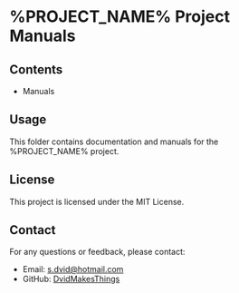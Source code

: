 # %PROJECT_NAME% Project Manuals

## Contents
- Manuals

## Usage
This folder contains documentation and manuals for the %PROJECT_NAME% project.

## License
This project is licensed under the MIT License.

## Contact
For any questions or feedback, please contact:
- Email: [s.dvid@hotmail.com](mailto:s.dvid@hotmail.com)
- GitHub: [DvidMakesThings](https://github.com/DvidMakesThings)